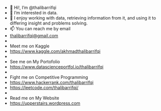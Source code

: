 - 👋 Hi!, I’m @thalibarrifqi
- 👀 I’m interested in data.
- 🌱 I enjoy working with data, retrieving information from it, and using it to differing insight and problems solving.
- 📫 You can reach me by email
- thalibarrifqi@gmail.com
-
- Meet me on Kaggle
- https://www.kaggle.com/akhmadthalibarrifqi
-
- See me on My Portofolio
- https://www.datascienceportfol.io/thalibarrifqi
-
- Fight me on Competitive Programming
- https://www.hackerrank.com/thalibarrifqi
- https://leetcode.com/thalibarrifqi/
- 
- Read me on My Website
- https://upperstairs.wordpress.com

<!---
thalibarrifqi/thalibarrifqi is a ✨ special ✨ repository because its `README.md` (this file) appears on your GitHub profile.
You can click the Preview link to take a look at your changes.
--->
